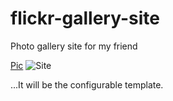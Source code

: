 flickr-gallery-site
===================

Photo gallery site for my friend

[Pic](https://dl.dropboxusercontent.com/u/13087773/kepc/Pic/index.html "Pic")
![Site](https://raw.githubusercontent.com/Pen-Guin/flickr-gallery-site/master/Pic.png)



...It will be the configurable template.
